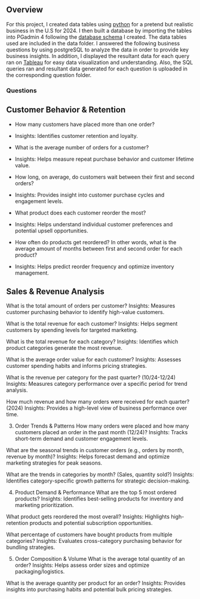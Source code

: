 ## Overview

For this project, I created data tables using [python](https://github.com/ariannalangton/Portfolio/blob/main/generated_business/generated_business_data.ipynb) for a pretend but realistic business in the U.S for 2024. I then built a database by importing the tables into PGadmin 4 following the [database schema](https://github.com/ariannalangton/Portfolio/blob/main/generated_business/business_schema.png) I created. The data tables used are included in the data folder. I answered the following business questions by using postgreSQL to analyze the data in order to provide key business insights. In addition, I displayed the resultant data for each query ran on [Tableau](https://public.tableau.com/app/profile/arianna.langton5684/viz/GeneratedBusinessDashboards/q19?publish=yes) for easy data visualization and understanding. Also, the SQL queries ran and resultant data generated for each question is uploaded in the corresponding question folder.

### Questions


## Customer Behavior & Retention
- How many customers have placed more than one order? 
 - Insights: Identifies customer retention and loyalty.


- What is the average number of orders for a customer?
 - Insights: Helps measure repeat purchase behavior and customer lifetime value.


- How long, on average, do customers wait between their first and second orders?
 - Insights: Provides insight into customer purchase cycles and engagement levels.


- What product does each customer reorder the most? 
 - Insights: Helps understand individual customer preferences and potential upsell opportunities.


- How often do products get reordered? In other words, what is the average amount of months between first and second order for each product?
 - Insights: Helps predict reorder frequency and optimize inventory management.



## Sales & Revenue Analysis
What is the total amount of orders per customer?
 Insights: Measures customer purchasing behavior to identify high-value customers.


What is the total revenue for each customer?
 Insights: Helps segment customers by spending levels for targeted marketing.


What is the total revenue for each category?
 Insights: Identifies which product categories generate the most revenue.


What is the average order value for each customer?
 Insights: Assesses customer spending habits and informs pricing strategies.


What is the revenue per category for the past quarter? (10/24-12/24) 
 Insights: Measures category performance over a specific period for trend analysis.


How much revenue and how many orders were received for each quarter? (2024) 
 Insights: Provides a high-level view of business performance over time.



3. Order Trends & Patterns
How many orders were placed and how many customers placed an order in the past month (12/24)?
 Insights: Tracks short-term demand and customer engagement levels.


What are the seasonal trends in customer orders (e.g., orders by month, revenue by month)? 
 Insights: Helps forecast demand and optimize marketing strategies for peak seasons.


What are the trends in categories by month? (Sales, quantity sold?) 
 Insights: Identifies category-specific growth patterns for strategic decision-making.



4. Product Demand & Performance
What are the top 5 most ordered products? 
 Insights: Identifies best-selling products for inventory and marketing prioritization.


What product gets reordered the most overall?
 Insights: Highlights high-retention products and potential subscription opportunities.


What percentage of customers have bought products from multiple categories? 
 Insights: Evaluates cross-category purchasing behavior for bundling strategies.



5. Order Composition & Volume
What is the average total quantity of an order? 
 Insights: Helps assess order sizes and optimize packaging/logistics.


What is the average quantity per product for an order?
 Insights: Provides insights into purchasing habits and potential bulk pricing strategies.

